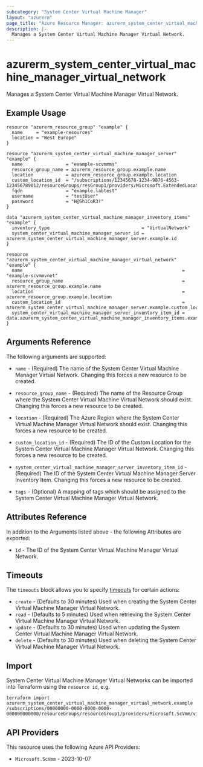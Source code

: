 ```yaml
---
subcategory: "System Center Virtual Machine Manager"
layout: "azurerm"
page_title: "Azure Resource Manager: azurerm_system_center_virtual_machine_manager_virtual_network"
description: |-
  Manages a System Center Virtual Machine Manager Virtual Network.
---
```


# azurerm_system_center_virtual_machine_manager_virtual_network

Manages a System Center Virtual Machine Manager Virtual Network.

## Example Usage

```hcl
resource "azurerm_resource_group" "example" {
  name     = "example-resources"
  location = "West Europe"
}

resource "azurerm_system_center_virtual_machine_manager_server" "example" {
  name                = "example-scvmmms"
  resource_group_name = azurerm_resource_group.example.name
  location            = azurerm_resource_group.example.location
  custom_location_id  = "/subscriptions/12345678-1234-9876-4563-123456789012/resourceGroups/resGroup1/providers/Microsoft.ExtendedLocation/customLocations/customLocation1"
  fqdn                = "example.labtest"
  username            = "testUser"
  password            = "H@Sh1CoR3!"
}

data "azurerm_system_center_virtual_machine_manager_inventory_items" "example" {
  inventory_type                                  = "VirtualNetwork"
  system_center_virtual_machine_manager_server_id = azurerm_system_center_virtual_machine_manager_server.example.id
}

resource "azurerm_system_center_virtual_machine_manager_virtual_network" "example" {
  name                                                           = "example-scvmmvnet"
  resource_group_name                                            = azurerm_resource_group.example.name
  location                                                       = azurerm_resource_group.example.location
  custom_location_id                                             = azurerm_system_center_virtual_machine_manager_server.example.custom_location_id
  system_center_virtual_machine_manager_server_inventory_item_id = data.azurerm_system_center_virtual_machine_manager_inventory_items.example.inventory_items[0].id
}
```

## Arguments Reference

The following arguments are supported:

* `name` - (Required) The name of the System Center Virtual Machine Manager Virtual Network. Changing this forces a new resource to be created.

* `resource_group_name` - (Required) The name of the Resource Group where the System Center Virtual Machine Virtual Network should exist. Changing this forces a new resource to be created.

* `location` - (Required) The Azure Region where the System Center Virtual Machine Manager Virtual Network should exist. Changing this forces a new resource to be created.

* `custom_location_id` - (Required) The ID of the Custom Location for the System Center Virtual Machine Manager Virtual Network. Changing this forces a new resource to be created.

* `system_center_virtual_machine_manager_server_inventory_item_id` - (Required) The ID of the System Center Virtual Machine Manager Server Inventory Item. Changing this forces a new resource to be created.

* `tags` - (Optional) A mapping of tags which should be assigned to the System Center Virtual Machine Manager Virtual Network.

## Attributes Reference

In addition to the Arguments listed above - the following Attributes are exported:

* `id` - The ID of the System Center Virtual Machine Manager Virtual Network.

## Timeouts

The `timeouts` block allows you to specify [timeouts](https://developer.hashicorp.com/terraform/language/resources/configure#define-operation-timeouts) for certain actions:

* `create` - (Defaults to 30 minutes) Used when creating the System Center Virtual Machine Manager Virtual Network.
* `read` - (Defaults to 5 minutes) Used when retrieving the System Center Virtual Machine Manager Virtual Network.
* `update` - (Defaults to 30 minutes) Used when updating the System Center Virtual Machine Manager Virtual Network.
* `delete` - (Defaults to 30 minutes) Used when deleting the System Center Virtual Machine Manager Virtual Network.

## Import

System Center Virtual Machine Manager Virtual Networks can be imported into Terraform using the `resource id`, e.g.

```shell
terraform import azurerm_system_center_virtual_machine_manager_virtual_network.example /subscriptions/00000000-0000-0000-0000-000000000000/resourceGroups/resourceGroup1/providers/Microsoft.ScVmm/virtualNetworks/virtualNetwork1
```

## API Providers
<!-- This section is generated, changes will be overwritten -->
This resource uses the following Azure API Providers:

* `Microsoft.ScVmm` - 2023-10-07
